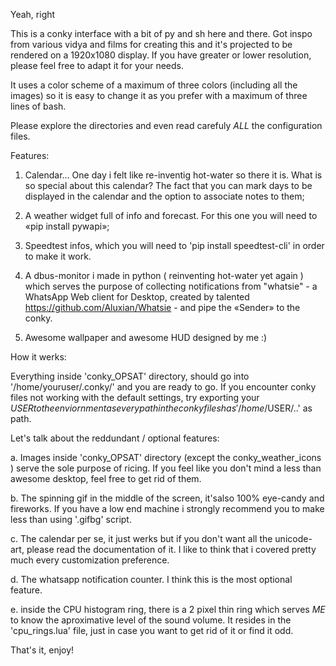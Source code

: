 Yeah, right

This is a conky interface  with a bit of py and sh here and there.
Got inspo from various vidya and films for creating this and it's projected to be rendered on a 1920x1080 display.
If you have greater or lower resolution, please feel free to adapt it for your needs.

It uses a color scheme of a maximum of three colors (including all the images) so it is easy to change it as you prefer  with a maximum of three lines of bash.
 
Please explore the directories and even read carefuly *ALL* the configuration files. 

Features:

1. Calendar... One day i felt like re-inventig hot-water so there it is. What is so special about this calendar? The fact that you can mark days to be displayed in the calendar and the option to associate notes to them;

2. A weather widget full of info and forecast. For this one you will need to «pip install pywapi»; 

3. Speedtest infos, which you will need to 'pip install speedtest-cli' in order to make it work.

4. A dbus-monitor i made in python ( reinventing hot-water yet again ) which serves the purpose of collecting notifications from "whatsie" - a WhatsApp Web client for Desktop, created by talented https://github.com/Aluxian/Whatsie - and pipe the «Sender» to the conky.

5. Awesome wallpaper and awesome HUD designed by me :) 


How it werks: 

Everything inside 'conky_OPSAT' directory, should go into '/home/youruser/.conky/' and you are ready to go.
If you encounter conky files not working with the default settings, try exporting your $USER to the enviornment as every path in the conky files has '/home/$USER/..' as path.


Let's talk about the reddundant / optional features: 

a. Images inside 'conky_OPSAT' directory (except the conky_weather_icons ) serve the sole purpose of ricing. If you feel like you don't mind a less than awesome desktop, feel free to get rid of them.

b. The spinning gif in the middle of the screen, it'salso 100% eye-candy and fireworks. If you have a low end machine i strongly recommend you to make less than using '.gifbg' script.

c. The calendar per se, it just werks but if you don't want all the unicode-art, please read the documentation of it. I like to think that i covered pretty much every customization preference. 

d. The whatsapp notification counter. I think this is the most optional feature.

e. inside the CPU histogram ring, there is a 2 pixel thin ring which serves *ME* to know the aproximative level of the sound volume. It resides in the 'cpu_rings.lua' file, just in case you want to get rid of it or find it odd.

That's it, enjoy! 

